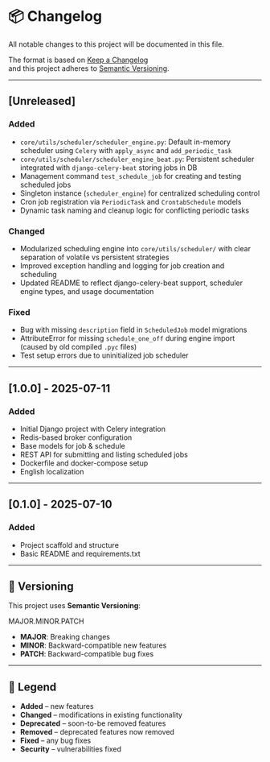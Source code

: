 # 📦 Changelog

All notable changes to this project will be documented in this file.

The format is based on [Keep a Changelog](https://keepachangelog.com/en/1.0.0/)  
and this project adheres to [Semantic Versioning](https://semver.org/spec/v2.0.0.html).

---

## [Unreleased]

### Added
- `core/utils/scheduler/scheduler_engine.py`: Default in-memory scheduler using `Celery` with `apply_async` and `add_periodic_task`
- `core/utils/scheduler/scheduler_engine_beat.py`: Persistent scheduler integrated with `django-celery-beat` storing jobs in DB
- Management command `test_schedule_job` for creating and testing scheduled jobs
- Singleton instance (`scheduler_engine`) for centralized scheduling control
- Cron job registration via `PeriodicTask` and `CrontabSchedule` models
- Dynamic task naming and cleanup logic for conflicting periodic tasks

### Changed
- Modularized scheduling engine into `core/utils/scheduler/` with clear separation of volatile vs persistent strategies
- Improved exception handling and logging for job creation and scheduling
- Updated README to reflect django-celery-beat support, scheduler engine types, and usage documentation

### Fixed
- Bug with missing `description` field in `ScheduledJob` model migrations
- AttributeError for missing `schedule_one_off` during engine import (caused by old compiled `.pyc` files)
- Test setup errors due to uninitialized job scheduler

---

## [1.0.0] - 2025-07-11

### Added
- Initial Django project with Celery integration
- Redis-based broker configuration
- Base models for job & schedule
- REST API for submitting and listing scheduled jobs
- Dockerfile and docker-compose setup
- English localization

---

## [0.1.0] - 2025-07-10

### Added
- Project scaffold and structure
- Basic README and requirements.txt

---

## 🔄 Versioning

This project uses **Semantic Versioning**:

MAJOR.MINOR.PATCH

- **MAJOR**: Breaking changes
- **MINOR**: Backward-compatible new features
- **PATCH**: Backward-compatible bug fixes

---

## 📌 Legend

- **Added** – new features  
- **Changed** – modifications in existing functionality  
- **Deprecated** – soon-to-be removed features  
- **Removed** – deprecated features now removed  
- **Fixed** – any bug fixes  
- **Security** – vulnerabilities fixed  
